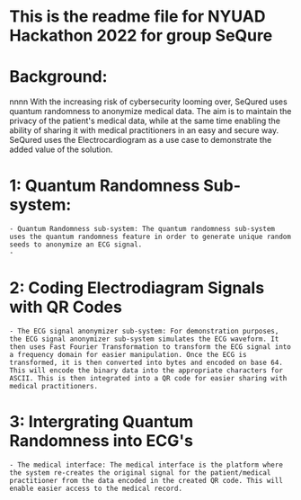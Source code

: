 # This is the readme file for NYUAD Hackathon 2022 for group SeQure 


# Background:
nnnn
With the increasing risk of cybersecurity looming over, SeQured uses quantum randomness to anonymize medical data. The aim is to maintain the privacy of the patient's medical data, while at the same time enabling the ability of sharing it with medical practitioners in an easy and secure way. SeQured uses the Electrocardiogram as a use case to demonstrate the added value of the solution.


# 1: Quantum Randomness Sub-system:

	- Quantum Randomness sub-system: The quantum randomness sub-system uses the quantum randomness feature in order to generate unique random seeds to anonymize an ECG signal.
	- 


# 2: Coding Electrodiagram Signals with QR Codes

	- The ECG signal anonymizer sub-system: For demonstration purposes, the ECG signal anonymizer sub-system simulates the ECG waveform. It then uses Fast Fourier Transformation to transform the ECG signal into a frequency domain for easier manipulation. Once the ECG is transformed, it is then converted into bytes and encoded on base 64. This will encode the binary data into the appropriate characters for ASCII. This is then integrated into a QR code for easier sharing with medical practitioners.



# 3: Intergrating Quantum Randomness into ECG's

	- The medical interface: The medical interface is the platform where the system re-creates the original signal for the patient/medical practitioner from the data encoded in the created QR code. This will enable easier access to the medical record.
















